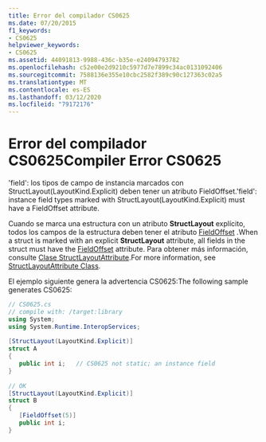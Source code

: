 ```yaml
---
title: Error del compilador CS0625
ms.date: 07/20/2015
f1_keywords:
- CS0625
helpviewer_keywords:
- CS0625
ms.assetid: 44091813-9988-436c-b35e-e24094793782
ms.openlocfilehash: c52e00e2d9210c5977d7e7899c34ac0131092406
ms.sourcegitcommit: 7588136e355e10cbc2582f389c90c127363c02a5
ms.translationtype: MT
ms.contentlocale: es-ES
ms.lasthandoff: 03/12/2020
ms.locfileid: "79172176"
---
```

# <a name="compiler-error-cs0625"></a><span data-ttu-id="08b24-102">Error del compilador CS0625</span><span class="sxs-lookup"><span data-stu-id="08b24-102">Compiler Error CS0625</span></span>
<span data-ttu-id="08b24-103">'field': los tipos de campo de instancia marcados con StructLayout(LayoutKind.Explicit) deben tener un atributo FieldOffset.</span><span class="sxs-lookup"><span data-stu-id="08b24-103">'field': instance field types marked with StructLayout(LayoutKind.Explicit) must have a FieldOffset attribute.</span></span>
  
<span data-ttu-id="08b24-104">Cuando se marca una estructura con un atributo **StructLayout** explícito, todos los campos de la estructura deben tener el atributo [FieldOffset](xref:System.Runtime.InteropServices.FieldOffsetAttribute) .</span><span class="sxs-lookup"><span data-stu-id="08b24-104">When a struct is marked with an explicit **StructLayout** attribute, all fields in the struct must have the [FieldOffset](xref:System.Runtime.InteropServices.FieldOffsetAttribute) attribute.</span></span> <span data-ttu-id="08b24-105">Para obtener más información, consulte [Clase StructLayoutAttribute](xref:System.Runtime.InteropServices.StructLayoutAttribute).</span><span class="sxs-lookup"><span data-stu-id="08b24-105">For more information, see [StructLayoutAttribute Class](xref:System.Runtime.InteropServices.StructLayoutAttribute).</span></span>

<span data-ttu-id="08b24-106">El ejemplo siguiente genera la advertencia CS0625:</span><span class="sxs-lookup"><span data-stu-id="08b24-106">The following sample generates CS0625:</span></span>  
  
```csharp  
// CS0625.cs  
// compile with: /target:library  
using System;  
using System.Runtime.InteropServices;  
  
[StructLayout(LayoutKind.Explicit)]  
struct A  
{  
   public int i;   // CS0625 not static; an instance field  
}  
  
// OK  
[StructLayout(LayoutKind.Explicit)]  
struct B  
{  
   [FieldOffset(5)]  
   public int i;  
}  
```
